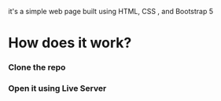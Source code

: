it's a simple web page built using HTML, CSS , and Bootstrap 5
# How does it work?
### Clone the repo
### Open it using Live Server
